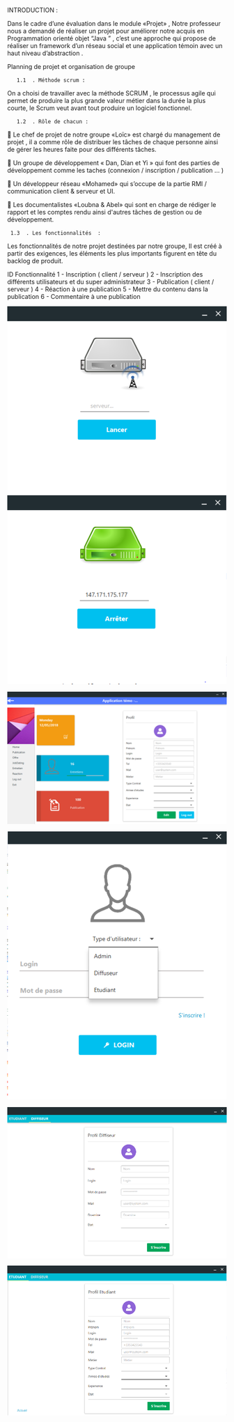  INTRODUCTION :

Dans le cadre d’une évaluation dans le module «Projet» , Notre professeur nous a demandé de réaliser un projet pour améliorer notre acquis en Programmation orienté objet “Java ”  , c’est une approche qui propose de réaliser un  framework  d’un réseau social et une application témoin avec un haut niveau d’abstraction .

Planning de projet et organisation de groupe
	 	 
       1.1  . Méthode scrum :
	
On  a choisi de travailler avec la méthode SCRUM , le processus agile qui permet de produire la plus grande valeur métier dans la durée la plus courte, le Scrum veut avant tout produire un logiciel fonctionnel. 

       1.2  . Rôle de chacun :

 Le chef de projet de notre groupe «Loïc» est chargé du management de projet , il a comme rôle de distribuer les tâches de chaque personne ainsi de gérer les heures faite pour des différents tâches.

 Un groupe de développement « Dan, Dian et Yi » qui font des parties de développement comme les taches (connexion / inscription / publication … )

 Un développeur réseau «Mohamed» qui s’occupe de la partie RMI / communication client & serveur et UI.

 Les documentalistes «Loubna & Abel» qui sont en charge de rédiger le rapport et les comptes rendu ainsi d'autres tâches de gestion ou de développement.

     1.3  . Les fonctionnalités  : 
Les fonctionnalités  de notre projet destinées par notre groupe, Il est créé à partir des exigences, les éléments les plus importants figurent en tête du backlog de produit. 


ID
Fonctionnalité
1 - Inscription ( client / serveur )
2 - Inscription des différents utilisateurs et du super administrateur
3 - Publication ( client / serveur )
4 - Réaction à une publication
5 - Mettre du contenu dans la publication
6 - Commentaire à une publication


![Diagramme de cas d'utilisation](screenshots/server1.PNG)
![Diagramme de cas d'utilisation](screenshots/server2.PNG)

![Diagramme de cas d'utilisation](screenshots/home.PNG)

![Diagramme de cas d'utilisation](screenshots/login.PNG)

![Diagramme de cas d'utilisation](screenshots/profile_diff.PNG)

![Diagramme de cas d'utilisation](screenshots/profile_std.PNG)
